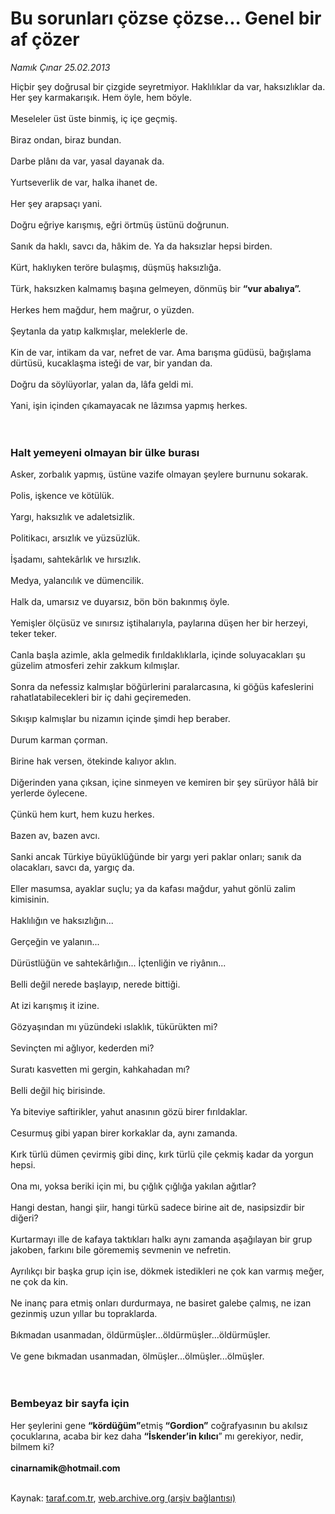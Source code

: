 # Bu sorunları çözse çözse... Genel bir af çözer

*Namık Çınar 25.02.2013*

<div class="yazi"><p>Hiçbir şey doğrusal bir çizgide seyretmiyor. Haklılıklar da var, haksızlıklar da. Her şey karmakarışık. Hem öyle, hem böyle.<br/><br/>Meseleler üst üste binmiş, iç içe geçmiş.<br/><br/>Biraz ondan, biraz bundan.<br/><br/>Darbe plânı da var, yasal dayanak da.<br/><br/>Yurtseverlik de var, halka ihanet de.<br/><br/>Her şey arapsaçı yani.<br/><br/>Doğru eğriye karışmış, eğri örtmüş üstünü doğrunun.<br/><br/>Sanık da haklı, savcı da, hâkim de. Ya da haksızlar hepsi birden.<br/><br/>Kürt, haklıyken teröre bulaşmış, düşmüş haksızlığa.<br/><br/>Türk, haksızken kalmamış başına gelmeyen, dönmüş bir <strong>“vur abalıya”.<br/></strong><br/>Herkes hem mağdur, hem mağrur, o yüzden.<br/><br/>Şeytanla da yatıp kalkmışlar, meleklerle de.<br/><br/>Kin de var, intikam da var, nefret de var. Ama barışma güdüsü, bağışlama dürtüsü, kucaklaşma isteği de var, bir yandan da.<br/><br/>Doğru da söylüyorlar, yalan da, lâfa geldi mi.<br/><br/>Yani, işin içinden çıkamayacak ne lâzımsa yapmış herkes.<br/><br/><br/></p>
<h3>Halt yemeyeni olmayan bir ülke burası</h3>
<p>Asker, zorbalık yapmış, üstüne vazife olmayan şeylere burnunu sokarak.<br/><br/>Polis, işkence ve kötülük.<br/><br/>Yargı, haksızlık ve adaletsizlik.<br/><br/>Politikacı, arsızlık ve yüzsüzlük.<br/><br/>İşadamı, sahtekârlık ve hırsızlık.<br/><br/>Medya, yalancılık ve dümencilik.<br/><br/>Halk da, umarsız ve duyarsız, bön bön bakınmış öyle.<br/><br/>Yemişler ölçüsüz ve sınırsız iştihalarıyla, paylarına düşen her bir herzeyi, teker teker.<br/><br/>Canla başla azimle, akla gelmedik fırıldaklıklarla, içinde soluyacakları şu güzelim atmosferi zehir zakkum kılmışlar.<br/><br/>Sonra da nefessiz kalmışlar böğürlerini paralarcasına, ki göğüs kafeslerini rahatlatabilecekleri bir iç dahi geçiremeden.<br/><br/>Sıkışıp kalmışlar bu nizamın içinde şimdi hep beraber.<br/><br/>Durum karman çorman.<br/><br/>Birine hak versen, ötekinde kalıyor aklın.<br/><br/>Diğerinden yana çıksan, içine sinmeyen ve kemiren bir şey sürüyor hâlâ bir yerlerde öylecene.<br/><br/>Çünkü hem kurt, hem kuzu herkes.<br/><br/>Bazen av, bazen avcı.<br/><br/>Sanki ancak Türkiye büyüklüğünde bir yargı yeri paklar onları; sanık da olacakları, savcı da, yargıç da.<br/><br/>Eller masumsa, ayaklar suçlu; ya da kafası mağdur, yahut gönlü zalim kimisinin.<br/><br/>Haklılığın ve haksızlığın...<br/><br/>Gerçeğin ve yalanın...<br/><br/>Dürüstlüğün ve sahtekârlığın... İçtenliğin ve riyânın...<br/><br/>Belli değil nerede başlayıp, nerede bittiği.<br/><br/>At izi karışmış it izine.<br/><br/>Gözyaşından mı yüzündeki ıslaklık, tükürükten mi?<br/><br/>Sevinçten mi ağlıyor, kederden mi?<br/><br/>Suratı kasvetten mi gergin, kahkahadan mı?<br/><br/>Belli değil hiç birisinde.<br/><br/>Ya biteviye saftirikler, yahut anasının gözü birer fırıldaklar.<br/><br/>Cesurmuş gibi yapan birer korkaklar da, aynı zamanda.<br/><br/>Kırk türlü dümen çevirmiş gibi dinç, kırk türlü çile çekmiş kadar da yorgun hepsi.<br/><br/>Ona mı, yoksa beriki için mi, bu çığlık çığlığa yakılan ağıtlar?<br/><br/>Hangi destan, hangi şiir, hangi türkü sadece birine ait de, nasipsizdir bir diğeri?<br/><br/>Kurtarmayı ille de kafaya taktıkları halkı aynı zamanda aşağılayan bir grup jakoben, farkını bile görememiş sevmenin ve nefretin.<br/><br/>Ayrılıkçı bir başka grup için ise, dökmek istedikleri ne çok kan varmış meğer, ne çok da kin.<br/><br/>Ne inanç para etmiş onları durdurmaya, ne basiret galebe çalmış, ne izan gezinmiş uzun yıllar bu topraklarda.<br/><br/>Bıkmadan usanmadan, öldürmüşler...öldürmüşler...öldürmüşler.<br/><br/>Ve gene bıkmadan usanmadan, ölmüşler...ölmüşler...ölmüşler.<br/><br/><br/></p>
<h3>Bembeyaz bir sayfa için</h3>
<p>Her şeylerini gene <strong>“kördüğüm”</strong>etmiş<strong> “Gordion”</strong> coğrafyasının bu akılsız çocuklarına, acaba bir kez daha <strong>“İskender’in kılıcı</strong>” mı gerekiyor, nedir, bilmem ki?<br/><br/><strong>cinarnamik@hotmail.com<br/></strong><br/></p>
</div>

Kaynak: [taraf.com.tr](http://www.taraf.com.tr/namik-cinar/makale-bu-sorunlari-cozse-cozse-genel-bir-af-cozer.htm), [web.archive.org (arşiv bağlantısı)](http://web.archive.org/web/20131107143429/http://www.taraf.com.tr/namik-cinar/makale-bu-sorunlari-cozse-cozse-genel-bir-af-cozer.htm)
